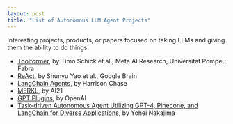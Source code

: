 ```yaml
---
layout: post
title: "List of Autonomous LLM Agent Projects"
---
```


Interesting projects, products, or papers focused on taking LLMs and giving them the ability to do things:

* [Toolformer](https://arxiv.org/abs/2302.04761), by Timo Schick et al., Meta AI Research, Universitat Pompeu Fabra
* [ReAct](https://ai.googleblog.com/2022/11/react-synergizing-reasoning-and-acting.html), by Shunyu Yao et al., Google Brain
* [LangChain Agents](https://python.langchain.com/en/latest/modules/agents.html), by Harrison Chase
* [MERKL](https://www.ai21.com/blog/jurassic-x-crossing-the-neuro-symbolic-chasm-with-the-mrkl-system), by AI21
* [GPT Plugins](https://openai.com/blog/chatgpt-plugins), by OpenAI
* [Task-driven Autonomous Agent Utilizing GPT-4, Pinecone, and LangChain for Diverse Applications](https://www.linkedin.com/pulse/task-driven-autonomous-agent-utilizing-gpt-4-pinecone-yohei-nakajima/?published=t), by Yohei Nakajima